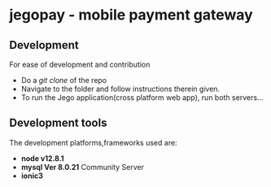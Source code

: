 # jegopay - mobile payment gateway

## Development
For ease of development and contribution
 - Do a *git clone* of the repo
 - Navigate to the folder and follow instructions therein given.
 - To run the Jego application(cross platform web app), run  both servers...

## Development tools
The development platforms,frameworks used are:
 - **node v12.8.1** 
 -  **mysql  Ver 8.0.21** Community Server
 - **ionic3**